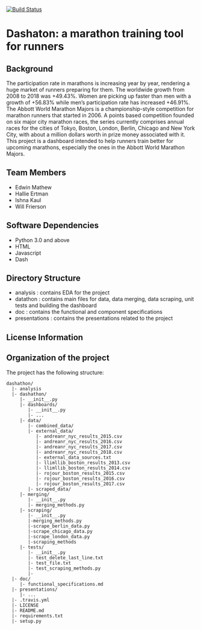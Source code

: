 [![Build Status](https://travis-ci.org/wfrierson/dashathon.svg?branch=master)](https://travis-ci.org/wfrierson/dashathon)

# Dashaton: a marathon training tool for runners

## Background
The participation rate in marathons is increasing year by year, rendering a huge market of runners preparing for them. The worldwide growth from 2008 to 2018 was +49.43%. Women are picking up faster than men with a growth of +56.83% while men’s participation rate has increased +46.91%. The Abbott World Marathon Majors is a championship-style competition for marathon runners that started in 2006. A points based competition founded on six major city marathon races, the series currently comprises annual races for the cities of Tokyo, Boston, London, Berlin, Chicago and New York City, with about a million dollars worth in prize money associated with it. This project is a dashboard intended to help runners train better for upcoming marathons, especially the ones in the Abbott World Marathon Majors.

## Team Members
* Edwin Mathew
* Hallie Ertman
* Ishna Kaul
* Will Frierson

## Software Dependencies

* Python 3.0 and above
* HTML
* Javascript
* Dash

## Directory Structure

* analysis : contains EDA for the project
* datathon : contains main files for data, data merging, data scraping, unit tests and building the dashboard
* doc : contains the functional and component specifications
* presentations : contains the presentations related to the project

## License Information


## Organization of the project

The project has the following structure:

```
dashathon/
  |- analysis
  |- dashathon/
     |- __init__.py
     |- dashboards/
        |- __init__.py
        |- ...
     |- data/
        |- combined_data/
        |- external_data/
           |- andreanr_nyc_results_2015.csv
           |- andreanr_nyc_results_2016.csv
           |- andreanr_nyc_results_2017.csv
           |- andreanr_nyc_results_2018.csv
           |- external_data_sources.txt
           |- llimllib_boston_results_2013.csv
           |- llimllib_boston_results_2014.csv
           |- rojour_boston_results_2015.csv
           |- rojour_boston_results_2016.csv
           |- rojour_boston_results_2017.csv
        |- scraped_data/
     |- merging/
        |- __init__.py
        |- merging_methods.py
     |- scraping/
        |- __init__.py
        |-merging_methods.py
        |-scrape_berlin_data.py
        |-scrape_chicago_data.py
        |-scrape_london_data.py
        |-scraping_methods
     |- tests/
        |- __init__.py
        |- test_delete_last_line.txt
        |- test_file.txt
        |- test_scraping_methods.py
        |- 
  |- doc/
     |- functional_specifications.md
  |- presentations/
     |- ...
  |- .travis.yml
  |- LICENSE
  |- README.md
  |- requirements.txt
  |- setup.py
